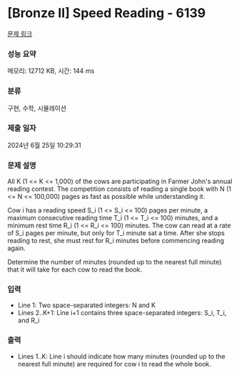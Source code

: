 # [Bronze II] Speed Reading - 6139 

[문제 링크](https://www.acmicpc.net/problem/6139) 

### 성능 요약

메모리: 12712 KB, 시간: 144 ms

### 분류

구현, 수학, 시뮬레이션

### 제출 일자

2024년 6월 25일 10:29:31

### 문제 설명

<p>All K (1 <= K <= 1,000) of the cows are participating in Farmer John's annual reading contest. The competition consists of reading a single book with N (1 <= N <= 100,000) pages as fast as possible while understanding it.</p>

<p>Cow i has a reading speed S_i (1 <= S_i <= 100) pages per minute, a maximum consecutive reading time T_i (1 <= T_i <= 100) minutes, and a minimum rest time R_i (1 <= R_i <= 100) minutes.  The cow can read at a rate of S_i pages per minute, but only for T_i minute sat a time. After she stops reading to rest, she must rest for R_i minutes before commencing reading again.</p>

<p>Determine the number of minutes (rounded up to the nearest full minute) that it will take for each cow to read the book.</p>

### 입력 

 <ul>
	<li>Line 1: Two space-separated integers: N and K</li>
	<li>Lines 2..K+1: Line i+1 contains three space-separated integers: S_i, T_i, and R_i</li>
</ul>

<p> </p>

### 출력 

 <ul>
	<li>Lines 1..K: Line i should indicate how many minutes (rounded up to the nearest full minute) are required for cow i to read the whole book.</li>
</ul>

